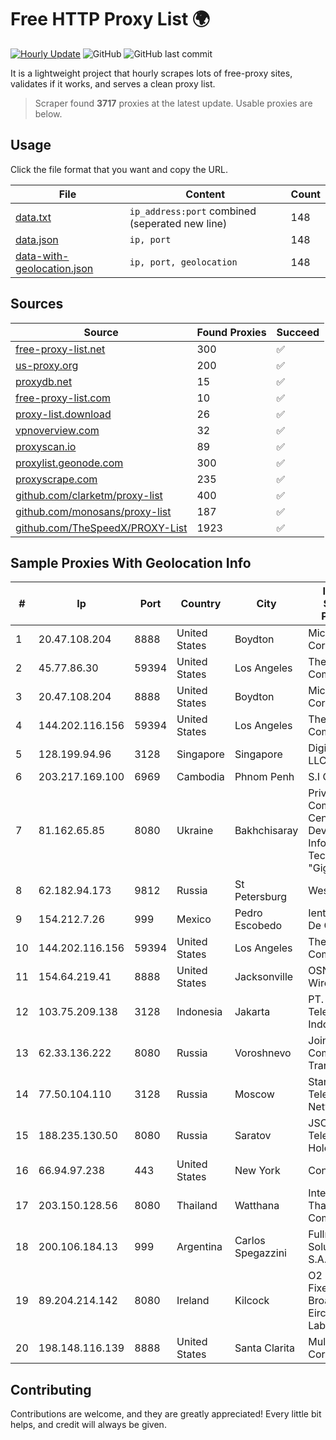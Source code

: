
# Free HTTP Proxy List 🌍

[![Hourly Update](https://github.com/mertguvencli/http-proxy-list/actions/workflows/main.yml/badge.svg?branch=main)](https://github.com/mertguvencli/http-proxy-list/actions/workflows/main.yml)
![GitHub](https://img.shields.io/github/license/mertguvencli/http-proxy-list)
![GitHub last commit](https://img.shields.io/github/last-commit/mertguvencli/http-proxy-list)

It is a lightweight project that hourly scrapes lots of free-proxy sites, validates if it works, and serves a clean proxy list.


> Scraper found **3717** proxies at the latest update. Usable proxies are below.

## Usage

Click the file format that you want and copy the URL.


|File|Content|Count|
|----|-------|-----|
|[data.txt](https://raw.githubusercontent.com/mertguvencli/http-proxy-list/main/proxy-list/data.txt)|`ip_address:port` combined (seperated new line)|148|
|[data.json](https://raw.githubusercontent.com/mertguvencli/http-proxy-list/main/proxy-list/data.json)|`ip, port`|148|
|[data-with-geolocation.json](https://raw.githubusercontent.com/mertguvencli/http-proxy-list/main/proxy-list/data-with-geolocation.json)|`ip, port, geolocation`|148|

## Sources

|Source|Found Proxies|Succeed|
|------|-------------|-------|
|[free-proxy-list.net](https://free-proxy-list.net)|300|✅|
|[us-proxy.org](https://www.us-proxy.org)|200|✅|
|[proxydb.net](http://proxydb.net)|15|✅|
|[free-proxy-list.com](https://free-proxy-list.com/?page=&port=&type%5B%5D=http&type%5B%5D=https&up_time=0&search=Search)|10|✅|
|[proxy-list.download](https://www.proxy-list.download/HTTP)|26|✅|
|[vpnoverview.com](https://vpnoverview.com/privacy/anonymous-browsing/free-proxy-servers)|32|✅|
|[proxyscan.io](https://www.proxyscan.io)|89|✅|
|[proxylist.geonode.com](https://proxylist.geonode.com/api/proxy-list?limit=300&page=1&sort_by=lastChecked&sort_type=desc&protocols=http,https)|300|✅|
|[proxyscrape.com](https://api.proxyscrape.com/v2/?request=displayproxies&protocol=http&timeout=10000&country=all&ssl=all&anonymity=all)|235|✅|
|[github.com/clarketm/proxy-list](https://raw.githubusercontent.com/clarketm/proxy-list/master/proxy-list-raw.txt)|400|✅|
|[github.com/monosans/proxy-list](https://raw.githubusercontent.com/monosans/proxy-list/main/proxies/http.txt)|187|✅|
|[github.com/TheSpeedX/PROXY-List](https://raw.githubusercontent.com/TheSpeedX/PROXY-List/master/http.txt)|1923|✅|


## Sample Proxies With Geolocation Info

|#|Ip|Port|Country|City|Internet Service Provider|
|-|--|----|-------|----|-------------------------|
|1|20.47.108.204|8888|United States|Boydton|Microsoft Corporation|
|2|45.77.86.30|59394|United States|Los Angeles|The Constant Company|
|3|20.47.108.204|8888|United States|Boydton|Microsoft Corporation|
|4|144.202.116.156|59394|United States|Los Angeles|The Constant Company|
|5|128.199.94.96|3128|Singapore|Singapore|DigitalOcean, LLC|
|6|203.217.169.100|6969|Cambodia|Phnom Penh|S.I Group|
|7|81.162.65.85|8080|Ukraine|Bakhchisaray|Private Company Center Development Information Technology "Gigabyte"|
|8|62.182.94.173|9812|Russia|St Petersburg|WestCall|
|9|154.212.7.26|999|Mexico|Pedro Escobedo|Ientc S De RL De CV|
|10|144.202.116.156|59394|United States|Los Angeles|The Constant Company|
|11|154.64.219.41|8888|United States|Jacksonville|OSNET Wireless|
|12|103.75.209.138|3128|Indonesia|Jakarta|PT. Mora Telematika Indonesia|
|13|62.33.136.222|8080|Russia|Voroshnevo|Joint Stock Company TransTeleCom|
|14|77.50.104.110|3128|Russia|Moscow|StarLink Telecom Network|
|15|188.235.130.50|8080|Russia|Saratov|JSC "ER-Telecom Holding"|
|16|66.94.97.238|443|United States|New York|Contabo Inc.|
|17|203.150.128.56|8080|Thailand|Watthana|Internet Thailand Company Ltd|
|18|200.106.184.13|999|Argentina|Carlos Spegazzini|Fullnet Solutions S.A.S.|
|19|89.204.214.142|8080|Ireland|Kilcock|O2 Ireland Fixed Broadband - Eircom White Label|
|20|198.148.116.139|8888|United States|Santa Clarita|Multacom Corporation|



## Contributing

Contributions are welcome, and they are greatly appreciated! Every
little bit helps, and credit will always be given.

